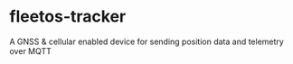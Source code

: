 # fleetos-tracker
A GNSS &amp; cellular enabled device for sending position data and telemetry over MQTT
